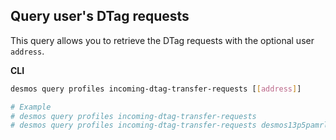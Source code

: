## Query user's DTag requests
This query allows you to retrieve the DTag requests with the optional user `address`.

**CLI**
```bash
desmos query profiles incoming-dtag-transfer-requests [[address]]

# Example
# desmos query profiles incoming-dtag-transfer-requests
# desmos query profiles incoming-dtag-transfer-requests desmos13p5pamrljhza3fp4es5m3llgmnde5fzcpq6nud
```